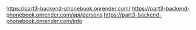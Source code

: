 https://part3-backend-phonebook.onrender.com/
https://part3-backend-phonebook.onrender.com/api/persons
https://part3-backend-phonebook.onrender.com/info
